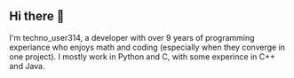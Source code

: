 ## Hi there 👋

I'm techno_user314, a developer with over 9 years of programming experiance who enjoys math and coding (especially when they converge in one project). I mostly work in Python and C, with some experince in C++ and Java.
